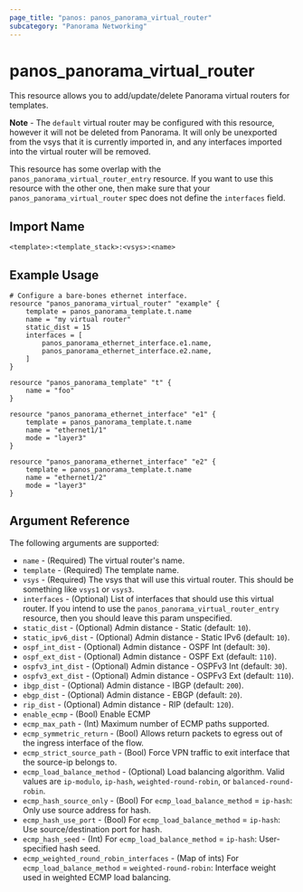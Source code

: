 ```yaml
---
page_title: "panos: panos_panorama_virtual_router"
subcategory: "Panorama Networking"
---
```


# panos_panorama_virtual_router

This resource allows you to add/update/delete Panorama virtual routers
for templates.

**Note** - The `default` virtual router may be configured with this resource,
however it will not be deleted from Panorama.  It will only be unexported
from the vsys that it is currently imported in, and any interfaces imported
into the virtual router will be removed.

This resource has some overlap with the `panos_panorama_virtual_router_entry`
resource.  If you want to use this resource with the other one, then make
sure that your `panos_panorama_virtual_router` spec does not define the
`interfaces` field.


## Import Name

```
<template>:<template_stack>:<vsys>:<name>
```


## Example Usage

```hcl
# Configure a bare-bones ethernet interface.
resource "panos_panorama_virtual_router" "example" {
    template = panos_panorama_template.t.name
    name = "my virtual router"
    static_dist = 15
    interfaces = [
        panos_panorama_ethernet_interface.e1.name,
        panos_panorama_ethernet_interface.e2.name,
    ]
}

resource "panos_panorama_template" "t" {
    name = "foo"
}

resource "panos_panorama_ethernet_interface" "e1" {
    template = panos_panorama_template.t.name
    name = "ethernet1/1"
    mode = "layer3"
}

resource "panos_panorama_ethernet_interface" "e2" {
    template = panos_panorama_template.t.name
    name = "ethernet1/2"
    mode = "layer3"
}
```

## Argument Reference

The following arguments are supported:

* `name` - (Required) The virtual router's name.
* `template` - (Required) The template name.
* `vsys` - (Required) The vsys that will use this virtual router.  This should
  be something like `vsys1` or `vsys3`.
* `interfaces` - (Optional) List of interfaces that should use this virtual
  router.  If you intend to use the `panos_panorama_virtual_router_entry`
  resource, then you should leave this param unspecified.
* `static_dist` - (Optional) Admin distance - Static (default: `10`).
* `static_ipv6_dist` - (Optional) Admin distance - Static IPv6 (default: `10`).
* `ospf_int_dist` - (Optional) Admin distance - OSPF Int (default: `30`).
* `ospf_ext_dist` - (Optional) Admin distance - OSPF Ext (default: `110`).
* `ospfv3_int_dist` - (Optional) Admin distance - OSPFv3 Int (default:
  `30`).
* `ospfv3_ext_dist` - (Optional) Admin distance - OSPFv3 Ext (default:
  `110`).
* `ibgp_dist` - (Optional) Admin distance - IBGP (default: `200`).
* `ebgp_dist` - (Optional) Admin distance - EBGP (default: `20`).
* `rip_dist` - (Optional) Admin distance - RIP (default: `120`).
* `enable_ecmp` - (Bool) Enable ECMP
* `ecmp_max_path` - (Int) Maximum number of ECMP paths supported.
* `ecmp_symmetric_return` - (Bool) Allows return packets to egress out
  of the ingress interface of the flow.
* `ecmp_strict_source_path` - (Bool) Force VPN traffic to exit interface
  that the source-ip belongs to.
* `ecmp_load_balance_method` - (Optional) Load balancing algorithm.  Valid
  values are `ip-modulo`, `ip-hash`, `weighted-round-robin`, or
  `balanced-round-robin`.
* `ecmp_hash_source_only` - (Bool) For `ecmp_load_balance_method` = `ip-hash`:
  Only use source address for hash.
* `ecmp_hash_use_port` - (Bool) For `ecmp_load_balance_method` = `ip-hash`:
  Use source/destination port for hash.
* `ecmp_hash_seed` - (Int) For `ecmp_load_balance_method` = `ip-hash`:
  User-specified hash seed.
* `ecmp_weighted_round_robin_interfaces` - (Map of ints) For `ecmp_load_balance_method` =
  `weighted-round-robin`: Interface weight used in weighted ECMP load balancing.
